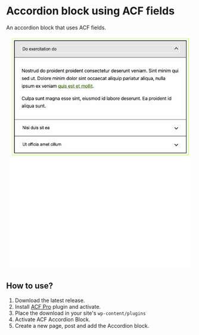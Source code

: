 # Accordion block using ACF fields

An accordion block that uses ACF fields.

![Gif demonstrating accordion block use](docs/images/accordion-demo.gif)

## How to use?

1. Download the latest release.
2. Install [ACF Pro](https://www.advancedcustomfields.com/pro/) plugin and activate.
3. Place the download in your site's `wp-content/plugins`
4. Activate ACF Accordion Block.
5. Create a new page, post and add the Accordion block.
